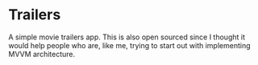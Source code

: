 # Trailers
A simple movie trailers app.  This is also open sourced since I thought it would help people who are, like me, trying to start out with implementing MVVM architecture.</br></br>




